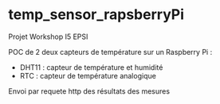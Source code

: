 # temp_sensor_rapsberryPi
Projet Workshop I5 EPSI

POC de 2 deux capteurs de température sur un Raspberry Pi : 
- DHT11 : capteur de température et humidité
- RTC : capteur de température analogique

Envoi par requete http des résultats des mesures
